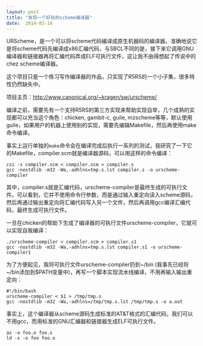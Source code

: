 ```yaml
---
layout: post
title: "发现一个好玩的scheme编译器"
date:  2014-03-14
---
```

URScheme，是一个可以将scheme代码编译成原生机器码的编译器。准确地说它是将scheme代码先编译成x86汇编代码，与SBCL不同的是，接下来它调用GNU编译器和链接器再将汇编代码弄成ELF可执行文件，这让我不由得想起了传说中的chez scheme编译器。

这个项目只是一个练习写作编译器的作品，只实现了R5RS的一个小子集，很多特性仍然缺失中。

项目主页：<http://www.canonical.org/~kragen/sw/urscheme/>

编译之前，需要先有一个支持R5RS的第三方实现来帮助实现自举，几个成熟的实现都可以充当这个角色：chicken, gambit-c, guile, mzscheme等等，默认使用guile，如果用户的机器上使用别的实现，需要先编辑Makefile，然后再使用make命令编译。

事实上运行单独的`make`命令会在编译完成后执行一系列的测试，我研究了一下它的Makefile，compiler.scm就是编译器源码，可以用这样的命令编译：

    csi -s compiler.scm < compiler.scm > compiler.s
    gcc -nostdlib -m32 -Wa,-adhlns=tmp.s.lst compiler.s -o urscheme-compiler


其中，compiler.s就是汇编代码，urscheme-compiler是最终生成的可执行文件。可以看到，它并不使用命令行参数，而是通过输入重定向读入scheme源码，然后再通过输出重定向将汇编代码写入另一个文件，然后再调用gcc编译汇编代码，最终生成可执行文件。

一旦在chicken的帮助下生成了编译器的可执行文件urscheme-compiler，它就可以实现自我编译：

    ./urscheme-compiler < compiler.scm > compiler.s1
    gcc -nostdlib -m32 -Wa,-adhlns=tmp.s.lst compiler.s1 -o urscheme-compiler1

为了方便起见，我将可执行文件urscheme-compiler扔到~/bin (我事先已经将~/bin添加到$PATH变量中)，再写一个脚本实现流水线编译，不用再输入输出重定向：

    #!/bin/bash
    urscheme-compiler < $1 > /tmp/tmp.s
    gcc -nostdlib -m32 -Wa,-adhlns=/tmp/tmp.s.lst /tmp/tmp.s -o a.out
    
事实上，这个编译器从scheme源码生成标准的AT&T格式的汇编代码，我们可以不用gcc，而用标准的GNU汇编器和链接器生成ELF可执行文件。

    as -o foo.o foo.s
    ld -s -o foo foo.o
